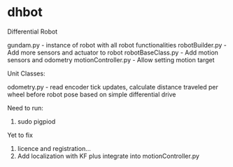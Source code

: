 # dhbot
Differential Robot


gundam.py - instance of robot with all robot functionalities
robotBuilder.py - Add more sensors and actuator to robot
robotBaseClass.py - Add motion sensors and odometry 
motionController.py - Allow setting motion target


Unit Classes:

odometry.py - read encoder tick updates, calculate distance traveled per wheel before robot pose based on simple differential drive 

Need to run:
1. sudo pigpiod


Yet to fix 
1. licence and registration...
2. Add localization with KF plus integrate into motionController.py
